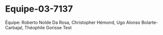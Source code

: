 # Equipe-03-7137
Équipe: Roberto Nolde Da Rosa, Christopher Hémond, Ugo Alonso Bolarte-Carbajal, Théophile Gorisse
Test

